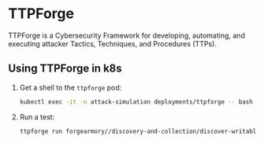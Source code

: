 # TTPForge

TTPForge is a Cybersecurity Framework for developing, automating, and executing
attacker Tactics, Techniques, and Procedures (TTPs).

## Using TTPForge in k8s

1. Get a shell to the `ttpforge` pod:

   ```bash
   kubectl exec -it -n attack-simulation deployments/ttpforge -- bash
   ```

1. Run a test:

   ```bash
   ttpforge run forgearmory//discovery-and-collection/discover-writable-directories/discover-writable-directories.yaml
   ```
